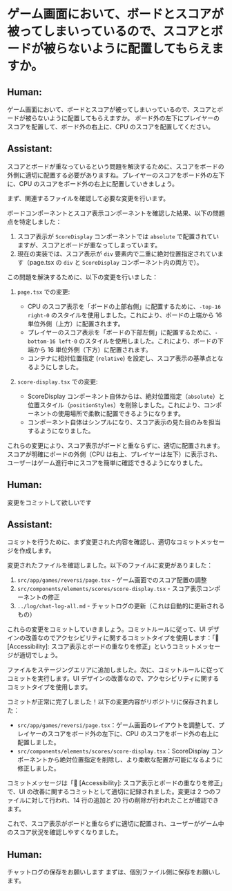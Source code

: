 # ゲーム画面において、ボードとスコアが被ってしまいっているので、スコアとボードが被らないように配置してもらえますか。

## Human:

ゲーム画面において、ボードとスコアが被ってしまいっているので、スコアとボードが被らないように配置してもらえますか。
ボード外の左下にプレイヤーのスコアを配置して、ボード外の右上に、CPU のスコアを配置してください。

## Assistant:

スコアとボードが重なっているという問題を解決するために、スコアをボードの外側に適切に配置する必要がありますね。プレイヤーのスコアをボード外の左下に、CPU のスコアをボード外の右上に配置していきましょう。

まず、関連するファイルを確認して必要な変更を行います。

ボードコンポーネントとスコア表示コンポーネントを確認した結果、以下の問題点を特定しました：

1. スコア表示が `ScoreDisplay` コンポーネントでは `absolute` で配置されていますが、スコアとボードが重なってしまっています。
2. 現在の実装では、スコア表示が `div` 要素内で二重に絶対位置指定されています（page.tsx の `div` と `ScoreDisplay` コンポーネント内の両方で）。

この問題を解決するために、以下の変更を行いました：

1. `page.tsx` での変更:

   - CPU のスコア表示を「ボードの上部右側」に配置するために、`-top-16 right-0` のスタイルを使用しました。これにより、ボードの上端から 16 単位外側（上方）に配置されます。
   - プレイヤーのスコア表示を「ボードの下部左側」に配置するために、`-bottom-16 left-0` のスタイルを使用しました。これにより、ボードの下端から 16 単位外側（下方）に配置されます。
   - コンテナに相対位置指定 (`relative`) を設定し、スコア表示の基準点となるようにしました。

2. `score-display.tsx` での変更:
   - ScoreDisplay コンポーネント自体からは、絶対位置指定（`absolute`）と位置スタイル（`positionStyles`）を削除しました。これにより、コンポーネントの使用場所で柔軟に配置できるようになります。
   - コンポーネント自体はシンプルになり、スコア表示の見た目のみを担当するようになりました。

これらの変更により、スコア表示がボードと重ならずに、適切に配置されます。スコアが明確にボードの外側（CPU は右上、プレイヤーは左下）に表示され、ユーザーはゲーム進行中にスコアを簡単に確認できるようになりました。

## Human:

変更をコミットして欲しいです

## Assistant:

コミットを行うために、まず変更された内容を確認し、適切なコミットメッセージを作成します。

変更されたファイルを確認しました。以下のファイルに変更がありました：

1. `src/app/games/reversi/page.tsx` - ゲーム画面でのスコア配置の調整
2. `src/components/elements/scores/score-display.tsx` - スコア表示コンポーネントの修正
3. `../log/chat-log-all.md` - チャットログの更新（これは自動的に更新されるもの）

これらの変更をコミットしていきましょう。コミットルールに従って、UI デザインの改善なのでアクセシビリティに関するコミットタイプを使用します：「🎨 [Accessibility]: スコア表示とボードの重なりを修正」というコミットメッセージが適切でしょう。

ファイルをステージングエリアに追加しました。次に、コミットルールに従ってコミットを実行します。UI デザインの改善なので、アクセシビリティに関するコミットタイプを使用します。

コミットが正常に完了しました！以下の変更内容がリポジトリに保存されました：

- `src/app/games/reversi/page.tsx`：ゲーム画面のレイアウトを調整して、プレイヤーのスコアをボード外の左下に、CPU のスコアをボード外の右上に配置しました。
- `src/components/elements/scores/score-display.tsx`：ScoreDisplay コンポーネントから絶対位置指定を削除し、より柔軟な配置が可能になるように修正しました。

コミットメッセージは「🎨 [Accessibility]: スコア表示とボードの重なりを修正」で、UI の改善に関するコミットとして適切に記録されました。変更は 2 つのファイルに対して行われ、14 行の追加と 20 行の削除が行われたことが確認できます。

これで、スコア表示がボードと重ならずに適切に配置され、ユーザーがゲーム中のスコア状況を確認しやすくなりました。

## Human:

チャットログの保存をお願いします
まずは、個別ファイル側に保存をお願いします。
